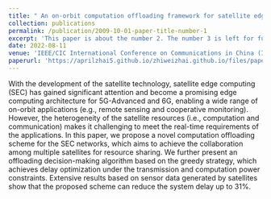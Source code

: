 ```yaml
---
title: " An on-orbit computation offloading framework for satellite edge computing"
collection: publications
permalink: /publication/2009-10-01-paper-title-number-1
excerpt: 'This paper is about the number 2. The number 3 is left for future work.'
date: 2022-08-11
venue: 'IEEE/CIC International Conference on Communications in China (ICCC)'
paperurl: 'https://aprilzhai5.github.io/zhiweizhai.github.io/files/paper2.pdf'
---
```


With the development of the satellite technology, satellite edge computing (SEC) has gained significant attention and become a promising edge computing architecture for 5G-Advanced and 6G, enabling a wide range of on-orbit applications (e.g., remote sensing and cooperative monitoring). However, the heterogeneity of the satellite resources (i.e., computation and communication) makes it challenging to meet the real-time requirements of the applications. In this paper, we propose a novel computation offloading scheme for the SEC networks, which aims to achieve the collaboration among multiple satellites for resource sharing. We further present an offloading decision-making algorithm based on the greedy strategy, which achieves delay optimization under the transmission and computation power constraints. Extensive results based on sensor data generated by satellites show that the proposed scheme can reduce the system delay up to 31%.
